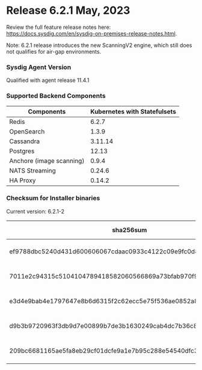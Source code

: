 Release 6.2.1 May, 2023
===

Review the full feature release notes here: https://docs.sysdig.com/en/sysdig-on-premises-release-notes.html.

Note: 6.2.1 release introduces the new ScanningV2 engine, which still does not qualifies for air-gap environments.

### Sysdig Agent Version

Qualified with agent release 11.4.1

### Supported Backend Components

| **Components** | **Kubernetes with Statefulsets** |
|---|---|
| Redis                      | 6.2.7 |
| OpenSearch                 | 1.3.9 |
| Cassandra                  | 3.11.14 |
| Postgres                   | 12.13 |
| Anchore (image scanning)   | 0.9.4 |
| NATS Streaming             | 0.24.6 |
| HA Proxy                   | 0.14.2 |


### Checksum for Installer binaries

Current version: 6.2.1-2

| **sha256sum** | **Installer binary** |
|---|---|
| ef9788dbc5240d431d600606067cdaac0933c4122c09e9fc0d8454754d3eb3d7 | installer-darwin-amd64 |
| 7011e2c94315c5104104789418582060566869a73bfab970f9a5d3199c1faa66 | installer-darwin-arm64 |
| e3d4e9bab4e1797647e8b6d6315f2c62ecc5e75f536ae0852a86366b7a1340a3 | installer-linux-amd64 |
| d9b3b9720963f3db9d7e00899b7de3b1630249cab4dc7b36c86951e41b0abe5a | installer-linux-arm |
| 209bc6681165ae5fa8eb29cf01dcfe9a1e7b95c288e54540dfc3a7341f4037f8 | installer-linux-arm64 |
